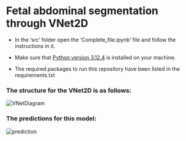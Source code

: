 # Fetal abdominal segmentation through VNet2D

* In the ‘src’ folder open the ‘Complete\_file.ipynb’ file and follow the instructions in it.  
    
* Make sure that [Python version 3.12.4](https://www.python.org/downloads/release/python-3124/) is installed on your machine.

* The required packages to run this repository have been listed in the requirements.txt


### The structure for the VNet2D is as follows:

![VNetDiagram](https://github.com/user-attachments/assets/92450c28-8887-4aed-a42f-922edc2e9724)




### The predictions for this model:  

![prediction](https://github.com/user-attachments/assets/d7f19aca-74a0-4950-b9d3-52f6714c3f9b)
